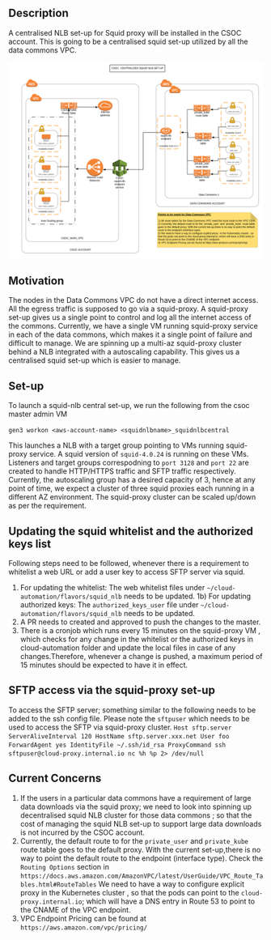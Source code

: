 ## Description
A centralised NLB set-up for Squid proxy will be installed in the CSOC account. This is going to be a centralised squid set-up utilized by all the data commons VPC.

![image of architecture](CSOC_Centralized_Squid_Set-up.svg)

## Motivation
The nodes in the Data Commons VPC do not have a direct internet access. All the egress traffic is supposed to go via a squid-proxy. A squid-proxy set-up gives us a single point to control and log all the internet access of the commons. Currently, we have a single VM running squid-proxy service in each of the data commons, which makes it a single point of failure and difficult to manage. We are spinning up a multi-az squid-proxy cluster behind a NLB integrated with a autoscaling capability. This gives us a centralised squid set-up which is easier to manage.


## Set-up
To launch a squid-nlb central set-up, we run the following from the csoc master admin VM 

```gen3 workon <aws-account-name> <squidnlbname>_squidnlbcentral```

This launches a NLB with a target group pointing to VMs running squid-proxy service. A squid version of ```squid-4.0.24``` is running on these VMs. Listeners and target groups correspodning to ```port 3128``` and 
```port 22```  are created to handle HTTP/HTTPS traffic and SFTP traffic respectively. Currently, the autoscaling group has a desired capacity of 3, hence 
at any point of time, we expect a cluster of three squid proxies each running in a different AZ environment. The squid-proxy cluster can be scaled up/down as per the requirement.

## Updating the squid whitelist and the authorized keys list
Following steps need to be followed, whenever there is a requirement to whitelist a web URL or add a user key to access SFTP server via squid. 
1) For updating the whitelist: The web whitelist files under ```~/cloud-automation/flavors/squid_nlb``` needs to be updated.
1b) For updating authorized keys: The ```authorized_keys_user``` file under ```~/cloud-automation/flavors/squid_nlb``` needs to be updated.
2) A PR needs to created and approved to push the changes to the master.
3) There is a cronjob which runs every 15 minutes on the squid-proxy VM , which checks for any change in the whitelist or the authorized 
keys in cloud-automation folder and update the local files in case of any changes.Therefore, whenever a change is pushed, a maximum period of 15 minutes should be expected to have it in effect.


## SFTP access via the squid-proxy set-up
To access the SFTP server; something similar to the following needs to be added to the ssh config file. Please note the `sftpuser` which needs to be used to access the SFTP via squid-proxy cluster.
``Host sftp.server
         ServerAliveInterval 120
         HostName sftp.server.xxx.net
         User foo
         ForwardAgent yes
         IdentityFile ~/.ssh/id_rsa
         ProxyCommand ssh sftpuser@cloud-proxy.internal.io nc %h %p 2> /dev/null``



## Current Concerns
1) If the users in a particular data commons have a requirement of large data downloads via the squid proxy; we need to look into spinning up decentralised squid NLB cluster for those data commons ; so that the cost of managing the squid NLB set-up to support large data downloads is not incurred by the CSOC account.
2) Currently, the default route to for the ```private_user``` and ```private_kube``` route table goes to the default proxy. With the current set-up,there is no way to point the default route to the endpoint (interface type). Check the ```Routing Options``` section in ```https://docs.aws.amazon.com/AmazonVPC/latest/UserGuide/VPC_Route_Tables.html#RouteTables```
 We need to have a way to configure explicit proxy  in the Kubernetes cluster , so that the pods can point to the ```cloud-proxy.internal.io```; which will have a DNS entry in Route 53 to point to the CNAME of the VPC endpoint.
4) VPC Endpoint Pricing can be found at ```https://aws.amazon.com/vpc/pricing/```

   

